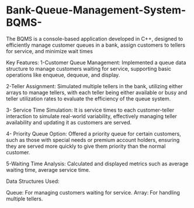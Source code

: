 # Bank-Queue-Management-System-BQMS-
The BQMS is a console-based application developed in C++, designed to efficiently manage customer queues in a bank, assign customers to tellers for service, and minimize wait times


Key Features:
1-Customer Queue Management: Implemented a queue data structure to manage customers waiting for service, supporting basic operations like enqueue, dequeue, and display.

2-Teller Assignment: Simulated multiple tellers in the bank, utilizing either arrays to manage tellers, with each teller being either available or busy and teller utilization rates to evaluate the efficiency of the queue system.

3- Service Time Simulation: It is service times to each customer-teller interaction to simulate real-world variability, effectively managing teller availability and updating it as customers are served.

4- Priority Queue Option: Offered a priority queue for certain customers, such as those with special needs or premium account holders, ensuring they are served more quickly to give them priority than the normal customer.

5-Waiting Time Analysis: Calculated and displayed metrics such as average waiting time, average service time.

Data Structures Used:

Queue: For managing customers waiting for service.
Array: For handling multiple tellers.
